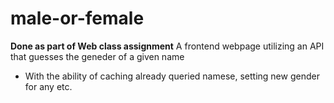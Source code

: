 # male-or-female
**Done as part of Web class assignment**
A frontend webpage utilizing an API that guesses the geneder of a given name
- With the ability of caching already queried namese, setting new gender for any etc.
